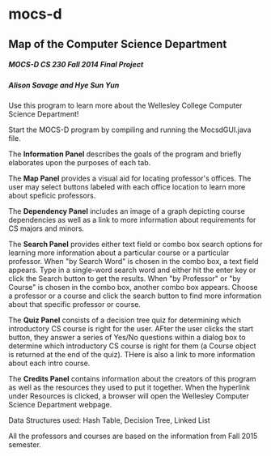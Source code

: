 # mocs-d
## Map of the Computer Science Department

##### MOCS-D CS 230 Fall 2014 Final Project
##### Alison Savage and Hye Sun Yun

Use this program to learn more about the Wellesley College Computer Science Department!

Start the MOCS-D program by compiling and running the MocsdGUI.java file.

The **Information Panel** describes the goals of the program and briefly elaborates upon the purposes of each tab.

The **Map Panel** provides a visual aid for locating professor's offices. The user may select buttons labeled with each office location to learn more about speficic professors.

The **Dependency Panel** includes an image of a graph depicting course dependencies as well as a link to more information about requirements for CS majors and minors.

The **Search Panel** provides either text field or combo box search options for learning more information about a particular course or a particular professor.
When "by Search Word" is chosen in the combo box, a text field appears. Type in a single-word search word and either hit the enter key or click the Search button to get the results.
When "by Professor" or "by Course" is chosen in the combo box, another combo box appears. Choose a professor or a course and click the search button to find more information about that specific professor or course.

The **Quiz Panel** consists of a decision tree quiz for determining which introductory CS course is right for the user. AFter the user clicks the start button, they answer a series of Yes/No questions within a dialog box to determine which introductory CS course is right for them (a Course object is returned at the end of the quiz). THere is also a link to more information about each intro course.

The **Credits Panel** contains information about the creators of this program as well as the resources they used to put it together. When the hyperlink under Resources is clicked, a browser will open the Wellesley Computer Science Department webpage.

Data Structures used: Hash Table, Decision Tree, Linked List

All the professors and courses are based on the information from Fall 2015 semester.
